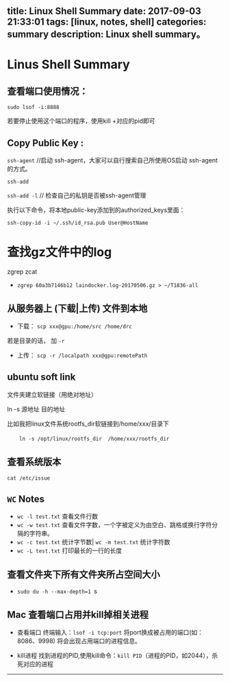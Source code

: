 title: Linux Shell Summary
date: 2017-09-03 21:33:01
tags: [linux, notes, shell]
categories: summary
description: Linux shell summary。
---

# Linus Shell Summary

## 查看端口使用情况：
`sudo lsof -i:8888`

若要停止使用这个端口的程序，使用kill +对应的pid即可

## Copy Public Key :

`ssh-agent` //启动 ssh-agent，大家可以自行搜索自己所使用OS启动 ssh-agent的方式。

`ssh-add`

`ssh-add -l` // 检查自己的私钥是否被ssh-agent管理

执行以下命令，将本地public-key添加到的authorized_keys里面：

`ssh-copy-id -i ~/.ssh/id_rsa.pub User@HostName`

# 查找gz文件中的log
zgrep zcat

- `zgrep 60a3b7146b12 laindocker.log-20170506.gz > ~/T1836-all`

## 从服务器上 (下载|上传) 文件到本地
- 下载： `scp xxx@gpu:/home/src /home/drc`

若是目录的话， 加 `-r`

- 上传： `scp -r /localpath xxx@gpu:remotePath`


## ubuntu soft link

文件夹建立软链接（用绝对地址）

ln -s 源地址 目的地址

比如我把linux文件系统rootfs_dir软链接到/home/xxx/目录下

　　`ln -s /opt/linux/rootfs_dir  /home/xxx/rootfs_dir`
　　
## 查看系统版本

`cat /etc/issue `  

## `WC` Notes

- `wc -l test.txt` 查看文件行数
- `wc -w test.txt` 查看文件字数，一个字被定义为由空白、跳格或换行字符分隔的字符串。
- `wc -c test.txt` 统计字节数| `wc -m test.txt` 统计字符数
- `wc -L test.txt` 打印最长的一行的长度 

## 查看文件夹下所有文件夹所占空间大小
- `sudo du -h --max-depth=1 `s

## Mac 查看端口占用并kill掉相关进程

- 查看端口
终端输入：`lsof -i tcp:port` 将port换成被占用的端口(如：8086、9998)
将会出现占用端口的进程信息。

- kill进程
找到进程的PID,使用kill命令：`kill PID`（进程的PID，如2044），杀死对应的进程

--- 
　　